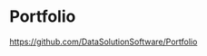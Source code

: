 # Portfolio

https://github.com/DataSolutionSoftware/Portfolio    
  
     
   
 
 
     
  
  
 
   
   
  
  
   
